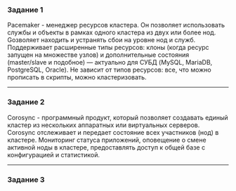 ### Задание 1

Pacemaker - менеджер ресурсов кластера. Он позволяет использовать службы и объекты в рамках одного кластера из двух или более нод. Gозволяет находить и устранять сбои на уровне нод и служб. Поддерживает расширенные типы ресурсов: клоны (когда ресурс запущен на множестве узлов) и дополнительные состояния (master/slave и подобное) — актуально для СУБД (MySQL, MariaDB, PostgreSQL, Oracle). Не зависит от типов ресурсов: все, что можно прописать в скрипты, можно кластеризовать.

---

### Задание 2

Corosync - программный продукт, который позволяет создавать единый кластер из нескольких аппаратных или виртуальных серверов. Corosync отслеживает и передает состояние всех участников (нод) в кластере. Мониторинг статуса приложений, оповещение о смене активной ноды в кластере, предоставлять доступ к общей базе с конфигурацией и статистикой.

---

### Задание 3

